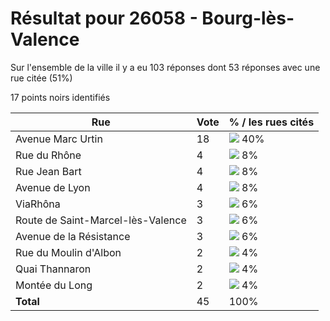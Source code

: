 # Résultat pour 26058 - Bourg-lès-Valence

Sur l'ensemble de la ville il y a eu 103 réponses dont 53 réponses avec une rue citée (51%)

17 points noirs identifiés

| Rue | Vote | % / les rues cités|
|-----|------|-------------------|
| Avenue Marc Urtin | 18 | <img src="../../img/bar_40.gif" />&nbsp;40%|
| Rue du Rhône | 4 | <img src="../../img/bar_8.gif" />&nbsp;8%|
| Rue Jean Bart | 4 | <img src="../../img/bar_8.gif" />&nbsp;8%|
| Avenue de Lyon | 4 | <img src="../../img/bar_8.gif" />&nbsp;8%|
| ViaRhôna | 3 | <img src="../../img/bar_6.gif" />&nbsp;6%|
| Route de Saint-Marcel-lès-Valence | 3 | <img src="../../img/bar_6.gif" />&nbsp;6%|
| Avenue de la Résistance | 3 | <img src="../../img/bar_6.gif" />&nbsp;6%|
| Rue du Moulin d'Albon | 2 | <img src="../../img/bar_4.gif" />&nbsp;4%|
| Quai Thannaron | 2 | <img src="../../img/bar_4.gif" />&nbsp;4%|
| Montée du Long | 2 | <img src="../../img/bar_4.gif" />&nbsp;4%|
| **Total** | 45 | 100%|
